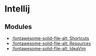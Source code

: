 Intellij
===

Modules
---

- [:fontawesome-solid-file-alt: Shortcuts](01-shortcuts.md)
- [:fontawesome-solid-file-alt: Resources](02-resources.md)
- [:fontawesome-solid-file-alt: IdeaVim](03-ideavim.md)
